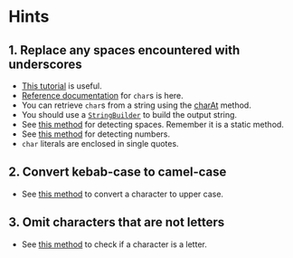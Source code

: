 # Hints

## 1. Replace any spaces encountered with underscores

- [This tutorial][chars-tutorial] is useful.
- [Reference documentation][chars-docs] for `char`s is here.
- You can retrieve `char`s from a string using the [charAt][char-at] method.
- You should use a [`StringBuilder`][string-builder] to build the output string.
- See [this method][iswhitespace] for detecting spaces. Remember it is a static method.
- See [this method][isdigit] for detecting numbers.
- `char` literals are enclosed in single quotes.

## 2. Convert kebab-case to camel-case

- See [this method][toupper] to convert a character to upper case.

## 3. Omit characters that are not letters

- See [this method][isletter] to check if a character is a letter.

[chars-docs]: https://docs.oracle.com/en/java/javase/14/docs/api/java.base/java/lang/Character.html
[chars-tutorial]: https://docs.oracle.com/javase/tutorial/java/data/characters.html
[char-at]: https://docs.oracle.com/en/java/javase/14/docs/api/java.base/java/lang/String.html#charAt(int)
[string-builder]: https://docs.oracle.com/en/java/javase/14/docs/api/java.base/java/lang/StringBuilder.html
[iswhitespace]: https://docs.oracle.com/en/java/javase/14/docs/api/java.base/java/lang/Character.html#isWhitespace(char)
[toupper]: https://docs.oracle.com/en/java/javase/14/docs/api/java.base/java/lang/Character.html#toUpperCase(char)
[isletter]: https://docs.oracle.com/en/java/javase/14/docs/api/java.base/java/lang/Character.html#isLetter(char)
[isdigit]: https://docs.oracle.com/en/java/javase/14/docs/api/java.base/java/lang/Character.html#isDigit(char)
